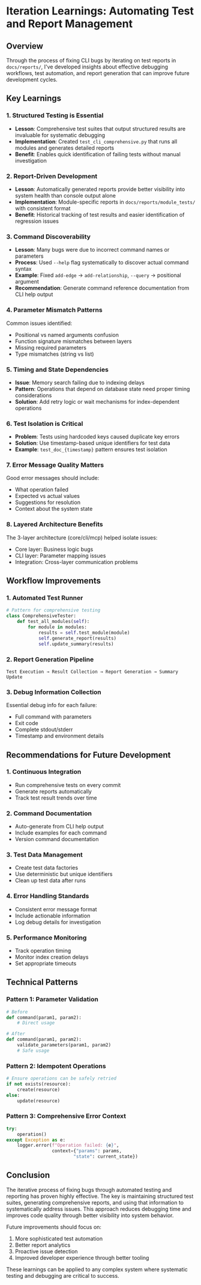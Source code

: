 # Iteration Learnings: Automating Test and Report Management

## Overview
Through the process of fixing CLI bugs by iterating on test reports in `docs/reports/`, I've developed insights about effective debugging workflows, test automation, and report generation that can improve future development cycles.

## Key Learnings

### 1. Structured Testing is Essential
- **Lesson**: Comprehensive test suites that output structured results are invaluable for systematic debugging
- **Implementation**: Created `test_cli_comprehensive.py` that runs all modules and generates detailed reports
- **Benefit**: Enables quick identification of failing tests without manual investigation

### 2. Report-Driven Development
- **Lesson**: Automatically generated reports provide better visibility into system health than console output alone
- **Implementation**: Module-specific reports in `docs/reports/module_tests/` with consistent format
- **Benefit**: Historical tracking of test results and easier identification of regression issues

### 3. Command Discoverability
- **Lesson**: Many bugs were due to incorrect command names or parameters
- **Process**: Used `--help` flag systematically to discover actual command syntax
- **Example**: Fixed `add-edge` → `add-relationship`, `--query` → positional argument
- **Recommendation**: Generate command reference documentation from CLI help output

### 4. Parameter Mismatch Patterns
Common issues identified:
- Positional vs named arguments confusion
- Function signature mismatches between layers
- Missing required parameters
- Type mismatches (string vs list)

### 5. Timing and State Dependencies
- **Issue**: Memory search failing due to indexing delays
- **Pattern**: Operations that depend on database state need proper timing considerations
- **Solution**: Add retry logic or wait mechanisms for index-dependent operations

### 6. Test Isolation is Critical
- **Problem**: Tests using hardcoded keys caused duplicate key errors
- **Solution**: Use timestamp-based unique identifiers for test data
- **Example**: `test_doc_{timestamp}` pattern ensures test isolation

### 7. Error Message Quality Matters
Good error messages should include:
- What operation failed
- Expected vs actual values
- Suggestions for resolution
- Context about the system state

### 8. Layered Architecture Benefits
The 3-layer architecture (core/cli/mcp) helped isolate issues:
- Core layer: Business logic bugs
- CLI layer: Parameter mapping issues
- Integration: Cross-layer communication problems

## Workflow Improvements

### 1. Automated Test Runner
```python
# Pattern for comprehensive testing
class ComprehensiveTester:
    def test_all_modules(self):
        for module in modules:
            results = self.test_module(module)
            self.generate_report(results)
            self.update_summary(results)
```

### 2. Report Generation Pipeline
```
Test Execution → Result Collection → Report Generation → Summary Update
```

### 3. Debug Information Collection
Essential debug info for each failure:
- Full command with parameters
- Exit code
- Complete stdout/stderr
- Timestamp and environment details

## Recommendations for Future Development

### 1. Continuous Integration
- Run comprehensive tests on every commit
- Generate reports automatically
- Track test result trends over time

### 2. Command Documentation
- Auto-generate from CLI help output
- Include examples for each command
- Version command documentation

### 3. Test Data Management
- Create test data factories
- Use deterministic but unique identifiers
- Clean up test data after runs

### 4. Error Handling Standards
- Consistent error message format
- Include actionable information
- Log debug details for investigation

### 5. Performance Monitoring
- Track operation timing
- Monitor index creation delays
- Set appropriate timeouts

## Technical Patterns

### Pattern 1: Parameter Validation
```python
# Before
def command(param1, param2):
    # Direct usage

# After  
def command(param1, param2):
    validate_parameters(param1, param2)
    # Safe usage
```

### Pattern 2: Idempotent Operations
```python
# Ensure operations can be safely retried
if not exists(resource):
    create(resource)
else:
    update(resource)
```

### Pattern 3: Comprehensive Error Context
```python
try:
    operation()
except Exception as e:
    logger.error(f"Operation failed: {e}", 
                 context={"params": params, 
                         "state": current_state})
```

## Conclusion

The iterative process of fixing bugs through automated testing and reporting has proven highly effective. The key is maintaining structured test suites, generating comprehensive reports, and using that information to systematically address issues. This approach reduces debugging time and improves code quality through better visibility into system behavior.

Future improvements should focus on:
1. More sophisticated test automation
2. Better report analytics
3. Proactive issue detection
4. Improved developer experience through better tooling

These learnings can be applied to any complex system where systematic testing and debugging are critical to success.